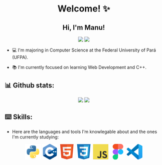 <h1 align="center">Welcome! ✨</h1> 

<h2 align="center"> Hi, I'm Manu! </h2>
<div align="center">
  <a href="mailto:manuelafbaraujo@gmail.com" target="_blank"><img src="https://img.shields.io/badge/Gmail-D14836?style=for-the-badge&logo=gmail&logoColor=white" target="_blank"></a>
  <a href="https://www.behance.net/manuelaarajo1" target="-blank"><img src="https://img.shields.io/badge/-Behance-blue?style=for-the-badge&logo=behance&logoColor=white" target="_blank"></a> 
</div>

- 💻 I'm majoring in Computer Science at the Federal University of Pará (UFPA).

- 📚 I'm currently focused on learning Web Development and C++.

<h2>📊 Github stats:</h2>
<div align="center">
  <img height="180em" src="https://github-readme-stats.vercel.app/api/top-langs/?username=manuelafba&layout=compact&show_icons=true&theme=dracula"/>
  <img height="180em" src="https://github-readme-stats.vercel.app/api?username=manuelafba&show_icons=true&theme=dracula"/>
</div>

<h2>⌨️ Skills: </h2>

- Here are the languages and tools I'm knowlegable about and the ones I'm currently studying:
<div align="center">
  <img height="50" width="50" src="https://github.com/devicons/devicon/blob/master/icons/python/python-original.svg"/>
  <img height="50" width="50" src="https://github.com/devicons/devicon/blob/master/icons/cplusplus/cplusplus-original.svg"/>
  <img height="50" width="50" src="https://github.com/devicons/devicon/blob/master/icons/html5/html5-original.svg"/>
  <img height="50" width="50" src="https://github.com/devicons/devicon/blob/master/icons/css3/css3-original.svg"/>
  <img height="50" width="50" src="https://github.com/devicons/devicon/blob/master/icons/javascript/javascript-original.svg"/>
  <img height="50" width="50" src="https://github.com/devicons/devicon/blob/master/icons/figma/figma-original.svg"/>
  <img height="50" width="50" src="https://github.com/devicons/devicon/blob/master/icons/vscode/vscode-original.svg"/>

</div>

